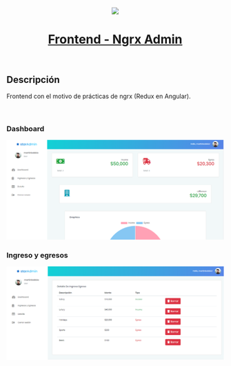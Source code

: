 <h1 align="center">
  <br>
  <img src="https://ngrx.io/assets/images/badge.svg" width="200">
  <br><br>
  <a href="https://martinbobbio.github.io/frontend-ngrx">
    Frontend - Ngrx Admin
  </a>
  <br><br>
</h1>


## Descripción

Frontend con el motivo de prácticas de ngrx (Redux en Angular).
<br><br><br>

### Dashboard

![Image of pagina](src/assets/images/dashboard.png)

### Ingreso y egresos

![Image of pagina](src/assets/images/items.png)

